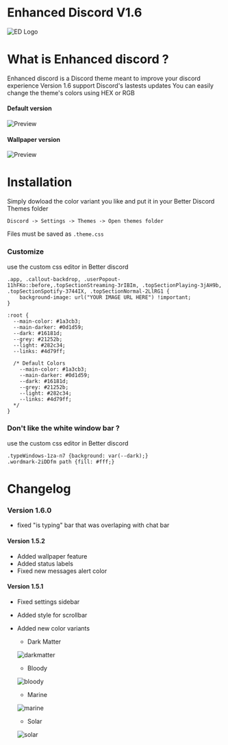 # Enhanced Discord V1.6
![ED Logo](https://image.ibb.co/jOJch8/ed_logo.png)

# What is Enhanced discord ?
Enhanced discord is a Discord theme meant to improve your discord experience
Version 1.6 support Discord's lastests updates
You can easily change the theme's colors using HEX or RGB

#### Default version
![Preview](https://i.imgur.com/H2DXbDA.png)

#### Wallpaper version
![Preview](https://i.imgur.com/7SfqAu9.jpg)

# Installation
Simply dowload the color variant you like and put it in your Better Discord Themes folder

`Discord -> Settings -> Themes -> Open themes folder`

Files must be saved as `.theme.css`

### Customize
use the custom css editor in Better discord

    .app, .callout-backdrop, .userPopout-11hFKo::before,.topSectionStreaming-3rIBIm, .topSectionPlaying-3jAH9b, .topSectionSpotify-3744IX, .topSectionNormal-2LlRG1 {
        background-image: url("YOUR IMAGE URL HERE") !important;
    }

    :root {
      --main-color: #1a3cb3;
      --main-darker: #0d1d59;
      --dark: #16181d;
      --grey: #21252b;
      --light: #282c34;
      --links: #4d79ff;

      /* Default Colors
        --main-color: #1a3cb3;
        --main-darker: #0d1d59;
        --dark: #16181d;
        --grey: #21252b;
        --light: #282c34;
        --links: #4d79ff;
      */
    }

### Don't like the white window bar ?
use the custom css editor in Better discord
   
    .typeWindows-1za-n7 {background: var(--dark);}
    .wordmark-2iDDfm path {fill: #fff;}

# Changelog

### Version 1.6.0
* fixed "is typing" bar that was overlaping with chat bar

#### Version 1.5.2
* Added wallpaper feature
* Added status labels
* Fixed new messages alert color

#### Version 1.5.1
* Fixed settings sidebar
* Added style for scrollbar
* Added new color variants
  * Dark Matter
  
  ![darkmatter](https://preview.ibb.co/mcmuvT/darkmatter.jpg)
  
  * Bloody
  
  ![bloody](https://preview.ibb.co/c8fb9o/bloody.jpg)
  
  * Marine
  
  ![marine](https://preview.ibb.co/jNv9Uo/marine.jpg)
  
  * Solar
  
  ![solar](https://preview.ibb.co/cAyUUo/solar.jpg)
